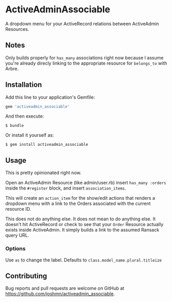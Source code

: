 # ActiveAdminAssociable

A dropdown menu for your ActiveRecord relations between ActiveAdmin Resources.

## Notes

Only builds properly for `has_many` associations right now because I assume you're already direcly linking to the appropriate resource for `belongs_to` with Arbre.

## Installation

Add this line to your application's Gemfile:

```ruby
gem 'activeadmin_associable'
```

And then execute:

    $ bundle

Or install it yourself as:

    $ gem install activeadmin_associable

## Usage

This is pretty opinionated right now.

Open an ActiveAdmin Resource (like admin/user.rb) insert `has_many :orders` inside the `#register` block, and insert `association_items`.

This will create an `action_item` for the show/edit actions that renders a dropdown menu with a link to the Orders associated with the current resource ID. 

This does not do anything else. It does not mean to do anything else. It doesn't hit ActiveRecord or check to see that your `Order` Resource actually exists inside ActiveAdmin. It simply builds a link to the assumed Ransack query URL.

### Options

Use `as` to change the label. Defaults to `class.model_name.plural.titleize`

## Contributing

Bug reports and pull requests are welcome on GitHub at https://github.com/joshmn/activeadmin_associable.

